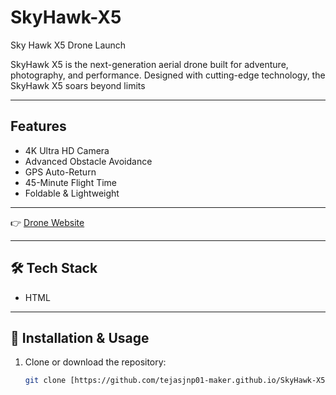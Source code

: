 # SkyHawk-X5
Sky Hawk X5 Drone Launch

SkyHawk X5 is the next-generation aerial drone built for adventure, photography, and performance. Designed with cutting-edge technology, the SkyHawk X5 soars beyond limits

---

##  Features
- 4K Ultra HD Camera
- Advanced Obstacle Avoidance
- GPS Auto-Return
- 45-Minute Flight Time
- Foldable & Lightweight  

---

👉 [Drone Website](https://tejasjnp01-maker.github.io/SkyHawk-X5/)

---

## 🛠 Tech Stack
- HTML  
---

## 📂 Installation & Usage
1. Clone or download the repository:  
   ```bash
   git clone [https://github.com/tejasjnp01-maker.github.io/SkyHawk-X5/)
